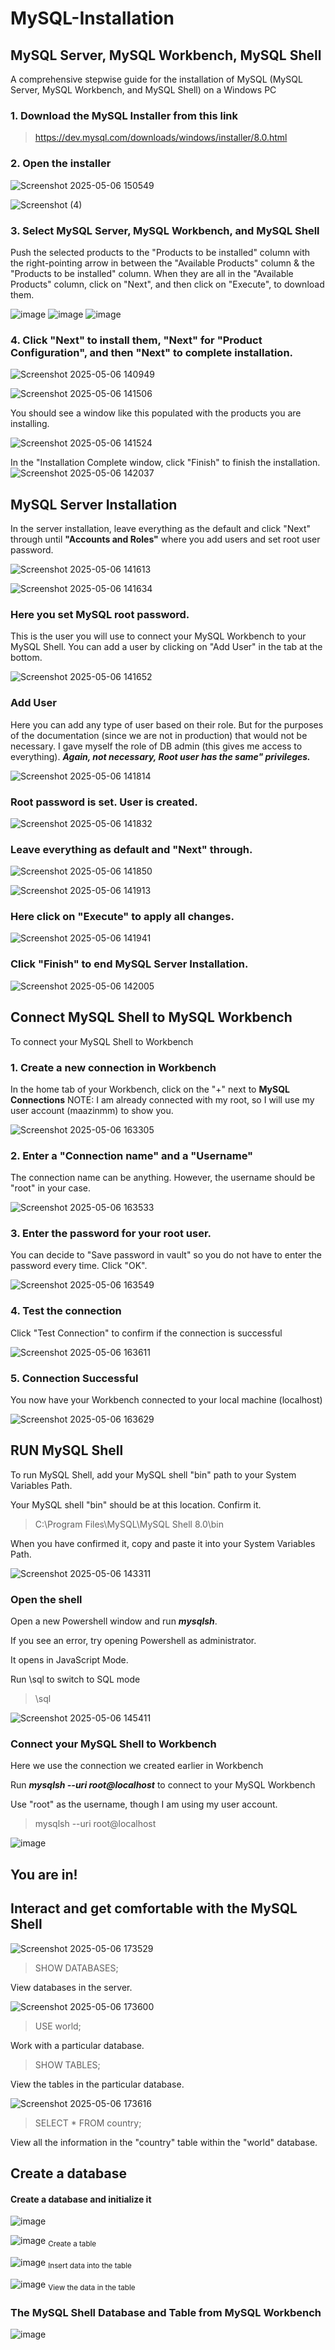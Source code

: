 # MySQL-Installation
## MySQL Server, MySQL Workbench, MySQL Shell
A comprehensive stepwise guide for the installation of MySQL (MySQL Server, MySQL Workbench, and MySQL Shell) on a Windows PC

### 1. Download the MySQL Installer from this link
> https://dev.mysql.com/downloads/windows/installer/8.0.html

### 2. Open the installer
![Screenshot 2025-05-06 150549](https://github.com/user-attachments/assets/1d99c3be-c755-4976-bb93-7b969dc34169)

![Screenshot (4)](https://github.com/user-attachments/assets/1ecaaf46-9b97-4101-8888-05209f100d20)

### 3. Select MySQL Server, MySQL Workbench, and MySQL Shell
Push the selected products to the "Products to be installed" column with the right-pointing arrow in between the "Available Products" column &  the "Products to be installed" column. When they are all in the "Available Products" column, click on "Next", and then click on "Execute", to download them.

![image](https://github.com/user-attachments/assets/04525905-b62c-4f0d-a367-5421c2384e04)
![image](https://github.com/user-attachments/assets/6fedf320-a2f2-4ef4-aef5-98f5a6baccbc)
![image](https://github.com/user-attachments/assets/cd8b5ce6-24ed-4c56-9b45-99fd44eb08e7)

### 4. Click "Next" to install them, "Next" for "Product Configuration", and then "Next" to complete installation.

![Screenshot 2025-05-06 140949](https://github.com/user-attachments/assets/484410f9-526c-43c7-9b83-66dce5a4af24)

![Screenshot 2025-05-06 141506](https://github.com/user-attachments/assets/99aa7e7d-325d-4acf-be01-58e99d7b39ad)

You should see a window like this populated with the products you are installing.

![Screenshot 2025-05-06 141524](https://github.com/user-attachments/assets/0ffc9601-67f6-4996-a474-642ee7b9e3a5)

In the "Installation Complete window, click "Finish" to finish the installation.
![Screenshot 2025-05-06 142037](https://github.com/user-attachments/assets/e9650184-4b3d-4a64-bb2e-866e94c862c3)


## MySQL Server Installation
In the server installation, leave everything as the default and click "Next" through until **"Accounts and Roles"** where you add users and set root user password.

![Screenshot 2025-05-06 141613](https://github.com/user-attachments/assets/3823b41c-5ed7-4360-9655-e35f69ec68b9)

![Screenshot 2025-05-06 141634](https://github.com/user-attachments/assets/93b58351-06f2-49ac-bb47-c23a93426b66)

### Here you set MySQL root password.
This is the user you will use to connect your MySQL Workbench to your MySQL Shell.
You can add a user by clicking on "Add User" in the tab at the bottom.

![Screenshot 2025-05-06 141652](https://github.com/user-attachments/assets/0decf173-7316-42d8-9b04-09049d8cb933)

### Add User
Here you can add any type of user based on their role. But for the purposes of the documentation (since we are not in production) that would not be necessary.
I gave myself the role of DB admin (this gives me access to everything). ***Again, not necessary, Root user has the same" privileges.***

![Screenshot 2025-05-06 141814](https://github.com/user-attachments/assets/6a7f81da-6bc2-496a-aeff-01f29f91b28a)

### Root password is set. User is created.

![Screenshot 2025-05-06 141832](https://github.com/user-attachments/assets/80f75e6a-6ec0-44fd-933c-ba3da9c458e7)

### Leave everything as default and "Next" through.

![Screenshot 2025-05-06 141850](https://github.com/user-attachments/assets/f4c2b93e-4fdd-42bf-b7b1-859ffbb87a9b)

![Screenshot 2025-05-06 141913](https://github.com/user-attachments/assets/a5f0a1bc-d3bc-4ebd-bf09-04fd7566bdd7)

### Here click on "Execute" to apply all changes.

![Screenshot 2025-05-06 141941](https://github.com/user-attachments/assets/43cd8173-2306-435d-92b7-98975309838b)

### Click "Finish" to end MySQL Server Installation.

![Screenshot 2025-05-06 142005](https://github.com/user-attachments/assets/ddf0470d-0f58-41ac-9bea-9f27870fef7b)

## Connect MySQL Shell to MySQL Workbench
To connect your MySQL Shell to Workbench
### 1. Create a new connection in Workbench
In the home tab of your Workbench, click on the "+" next to **MySQL Connections**
NOTE: I am already connected with my root, so I will use my user account (maazinmm) to show you.

![Screenshot 2025-05-06 163305](https://github.com/user-attachments/assets/3e12492a-bbc9-4725-b883-aaf82df85c2c)

### 2. Enter a "Connection name" and a "Username"
The connection name can be anything. However, the username should be "root" in your case.

![Screenshot 2025-05-06 163533](https://github.com/user-attachments/assets/3e282d64-b1bb-4191-833d-617cc7a5b56c)

### 3. Enter the password for your root user.
You can decide to "Save password in vault" so you do not have to enter the password every time.
Click "OK".

![Screenshot 2025-05-06 163549](https://github.com/user-attachments/assets/5a68f488-e71c-45c8-b7d1-70335d4bde6b)

### 4. Test the connection
Click "Test Connection" to confirm if the connection is successful

![Screenshot 2025-05-06 163611](https://github.com/user-attachments/assets/b60a1878-7fb5-48e5-aeac-35b5413f8ce0)

### 5. Connection Successful
You now have your Workbench connected to your local machine (localhost)

![Screenshot 2025-05-06 163629](https://github.com/user-attachments/assets/bf52a486-41fe-491b-82b1-15691979fffc)


## RUN MySQL Shell
To run MySQL Shell, add your MySQL shell "bin" path to your System Variables Path.

Your MySQL shell "bin" should be at this location. Confirm it.
> C:\Program Files\MySQL\MySQL Shell 8.0\bin

When you have confirmed it, copy and paste it into your System Variables Path.

![Screenshot 2025-05-06 143311](https://github.com/user-attachments/assets/d40711eb-581e-4db3-ad49-5af125611ac9)

### Open the shell 
Open a new Powershell window and run ***mysqlsh***. 

If you see an error, try opening Powershell as administrator.

It opens in JavaScript Mode. 

Run \sql to switch to SQL mode 
> \sql

![Screenshot 2025-05-06 145411](https://github.com/user-attachments/assets/1ec12263-11dd-4c4f-8eb3-700fe9dfa68b)

### Connect your MySQL Shell to Workbench
Here we use the connection we created earlier in Workbench

Run ***mysqlsh --uri root@localhost*** to connect to your MySQL Workbench

Use "root" as the username, though I am using my user account.
> mysqlsh --uri root@localhost

![image](https://github.com/user-attachments/assets/ca8e7e32-7344-422a-8fb9-609d33fd740f)

## You are in!

## Interact and get comfortable with the MySQL Shell

![Screenshot 2025-05-06 173529](https://github.com/user-attachments/assets/5dbc9626-ce13-4ce2-98e7-a92880d13607)
> SHOW DATABASES;

View databases in the server.

![Screenshot 2025-05-06 173600](https://github.com/user-attachments/assets/852a7c2d-6e4e-4262-a655-3acc039a8b21)

> USE world;

Work with a particular database.
> SHOW TABLES;

View the tables in the particular database.

![Screenshot 2025-05-06 173616](https://github.com/user-attachments/assets/1219a554-22e8-43ff-bf48-2155007e3d69)

> SELECT * FROM country;

View all the information in the "country" table within the "world" database.

## Create a database
#### Create a database and initialize it

![image](https://github.com/user-attachments/assets/09b485aa-d321-44aa-855e-1d7d5b49358a)

![image](https://github.com/user-attachments/assets/f378e31e-898d-4598-8600-cd8d1563d815)
<sub>Create a table</sub>

![image](https://github.com/user-attachments/assets/3aedfc70-8dc0-40b6-879a-bdfb218c37f8)
<sub>Insert data into the table</sub>

![image](https://github.com/user-attachments/assets/da84c093-cfbd-4929-a5b2-d943250618ed)
<sub>View the data in the table</sub>

### The MySQL Shell Database and Table from MySQL Workbench
![image](https://github.com/user-attachments/assets/fa684906-d4d5-42cd-873b-e38bebdb707f)
